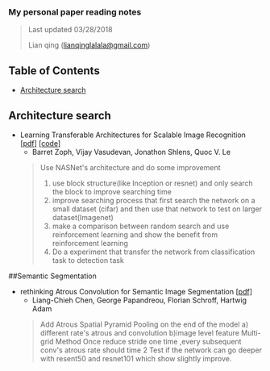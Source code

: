 ### My personal paper reading notes
> Last updated 03/28/2018
>
> Lian qing (lianqinglalala@gmail.com)

## Table of Contents

  - [Architecture search](architecture-search)

## Architecture search

- Learning Transferable Architectures for Scalable Image Recognition [[pdf]](https://arxiv.org/abs/1707.07012)
[[code]](https://github.com/tensorflow/models/tree/8652f38d668b69cb2203fda6eade94d8fb05a551/research/slim/nets/nasnet)
  - Barret Zoph, Vijay Vasudevan, Jonathon Shlens, Quoc V. Le
  > Use NASNet's architecture and do some improvement
  > 1. use block structure(like Inception or resnet) and only search the block to improve searching time
  > 2. improve searching process that first search the network on a small dataset (cifar) and then use that network to test on larger dataset(Imagenet)
  > 3. make a comparison between random search and use reinforcement learning and show the benefit from reinforcement learning
  > 4. Do a experiment that transfer the network from classification task to detection task



##Semantic Segmentation


- rethinking Atrous Convolution for Semantic Image Segmentation [[pdf]](https://arxiv.org/abs/1706.05587)
  -  Liang-Chieh Chen, George Papandreou, Florian Schroff, Hartwig Adam
  > Add Atrous Spatial Pyramid Pooling on the end of the model a) different rate's atrous and convolution b)image level feature
  > Multi-grid Method
  > Once reduce stride one time ,every subsequent conv's atrous rate should time 2
  > Test if the network can go deeper with resent50 and resnet101 which show slightly improve.
